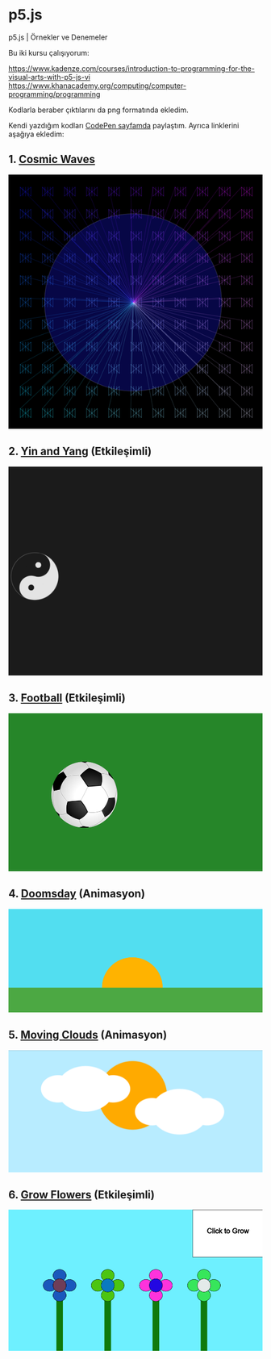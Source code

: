 # p5.js
p5.js | Örnekler ve Denemeler

Bu iki kursu çalışıyorum:

https://www.kadenze.com/courses/introduction-to-programming-for-the-visual-arts-with-p5-js-vi
https://www.khanacademy.org/computing/computer-programming/programming

Kodlarla beraber çıktılarını da png formatında ekledim.

Kendi yazdığım kodları [CodePen sayfamda](https://www.codepen.io/erdiucar) paylaştım. Ayrıca linklerini aşağıya ekledim:

## 1. [Cosmic Waves](https://codepen.io/erdiucar/pen/mQaVoo)
![alt text](https://github.com/erdiucar/p5.js/blob/master/js/10donguler.png)

## 2. [Yin and Yang](https://codepen.io/erdiucar/pen/oQraJW) (Etkileşimli)
![alt text](https://github.com/erdiucar/p5.js/blob/master/js/16yinYang.png)

## 3. [Football](https://codepen.io/erdiucar/pen/ebpgxx) (Etkileşimli)
![alt text](https://github.com/erdiucar/p5.js/blob/master/js/20futbol.png)

## 4. [Doomsday](https://codepen.io/erdiucar/pen/GedoPG) (Animasyon)
![alt text](https://github.com/erdiucar/p5.js/blob/master/js/21doomsDay.png)

## 5. [Moving Clouds](https://codepen.io/erdiucar/pen/VRxWpo) (Animasyon)
![alt text](https://github.com/erdiucar/p5.js/blob/master/js/22movingClouds.png)

## 6. [Grow Flowers](https://codepen.io/erdiucar/pen/BbMvVE) (Etkileşimli)
![alt text](https://github.com/erdiucar/p5.js/blob/master/js/23growFlowers.png)


